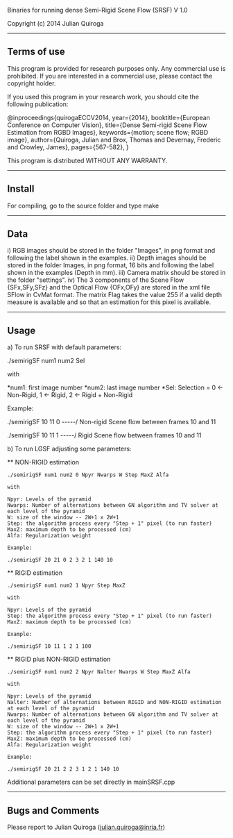 Binaries for running dense Semi-Rigid Scene Flow (SRSF) V 1.0

Copyright (c) 2014 Julian Quiroga

------------------------------
Terms of use
------------------------------

This program is provided for research purposes only. Any commercial
use is prohibited. If you are interested in a commercial use, please 
contact the copyright holder. 

If you used this program in your research work, you should cite the 
following publication:

@inproceedings{quirogaECCV2014,
year={2014},
booktitle={European Conference on Computer Vision},
title={Dense Semi-rigid Scene Flow Estimation from RGBD Images},
keywords={motion; scene flow; RGBD image},
author={Quiroga, Julian and Brox, Thomas and Devernay, Frederic and Crowley, James},
pages={567-582},
}

This program is distributed WITHOUT ANY WARRANTY.

------------------------------
Install
------------------------------

For compiling, go to the source folder and type make

------------------------------
Data
------------------------------

i) RGB images should be stored in the folder "Images", in png format and following the label shown in the examples.
ii) Depth images should be stored in the folder Images, in png format, 16 bits and following the label shown in the examples (Depth in mm).
iii) Camera matrix should be stored in the folder "settings".
iv) The 3 components of the Scene Flow {SFx,SFy,SFz} and the Optical Flow {OFx,OFy} are stored in the xml file SFlow in CvMat format. The matrix Flag takes the value 255 if a valid depth measure is available and so that an estimation for this pixel is available. 

------------------------------
Usage
------------------------------

a) To run SRSF with default parameters:

./semirigSF num1 num2 Sel

with

*num1: first image number
*num2: last image number
*Sel: Selection = 0 <- Non-Rigid, 1 <- Rigid, 2 <- Rigid + Non-Rigid

Example:

./semirigSF 10 11 0    -----/ Non-rigid Scene flow between frames 10 and 11

./semirigSF 10 11 1    -----/ Rigid Scene flow between frames 10 and 11

b) To run LGSF adjusting some parameters:

** NON-RIGID estimation

	./semirigSF num1 num2 0 Npyr Nwarps W Step MaxZ Alfa

	with

	Npyr: Levels of the pyramid
	Nwarps: Number of alternations between GN algorithm and TV solver at each level of the pyramid
	W: size of the window -- 2W+1 x 2W+1
	Step: the algorithm process every "Step + 1" pixel (to run faster)
	MaxZ: maximum depth to be processed (cm)
	Alfa: Regularization weight

	Example:

	./semirigSF 20 21 0 2 3 2 1 140 10

** RIGID estimation

	./semirigSF num1 num2 1 Npyr Step MaxZ

	with

	Npyr: Levels of the pyramid
	Step: the algorithm process every "Step + 1" pixel (to run faster)
	MaxZ: maximum depth to be processed (cm)

	Example:

	./semirigSF 10 11 1 2 1 100

** RIGID plus NON-RIGID estimation

	./semirigSF num1 num2 2 Npyr Nalter Nwarps W Step MaxZ Alfa

	with

	Npyr: Levels of the pyramid
	Nalter: Number of alternations between RIGID and NON-RIGID estimation at each level of the pyramid
	Nwarps: Number of alternations between GN algorithm and TV solver at each level of the pyramid
	W: size of the window -- 2W+1 x 2W+1
	Step: the algorithm process every "Step + 1" pixel (to run faster)
	MaxZ: maximum depth to be processed (cm)
	Alfa: Regularization weight
	
	Example:

	./semirigSF 20 21 2 2 3 1 2 1 140 10


Additional parameters can be set directly in mainSRSF.cpp

------------------------------
Bugs and Comments
------------------------------

Please report to Julian Quiroga (julian.quiroga@inria.fr)


